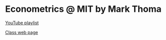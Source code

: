 # Econometrics @ MIT by Mark Thoma

[YouTube playlist](https://www.youtube.com/playlist?list=PLD15D38DC7AA3B737)

[Class web page](https://economistsview.typepad.com/economics421/winter-2010/)

